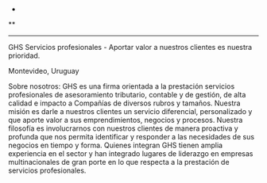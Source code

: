 *
**
***
GHS
Servicios profesionales - Aportar valor a nuestros clientes es nuestra prioridad.

Montevideo, Uruguay

Sobre nosotros:
GHS es una firma orientada a la prestación servicios profesionales de asesoramiento tributario, contable y de gestión, de alta calidad e impacto a Compañías de diversos rubros y tamaños.
Nuestra misión es darle a nuestros clientes un servicio diferencial, personalizado y que aporte valor a sus emprendimientos, negocios y procesos.
Nuestra filosofía es involucrarnos con nuestros clientes de manera proactiva y profunda que nos permita identificar y responder a las necesidades de sus negocios en tiempo y forma.
Quienes integran GHS tienen amplia experiencia en el sector y han integrado lugares de liderazgo en empresas multinacionales de gran porte en lo que respecta a la prestación de servicios profesionales.